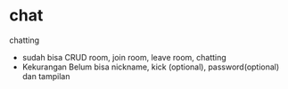 # chat
chatting

- sudah bisa CRUD room, join room, leave room, chatting
- Kekurangan Belum bisa nickname, kick (optional), password(optional) dan tampilan